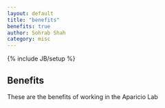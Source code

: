 ```yaml
---
layout: default
title: "benefits"
benefits: true
author: Sohrab Shah
category: misc
---
```

{% include JB/setup %}

## Benefits

These are the benefits of working in the Aparicio Lab